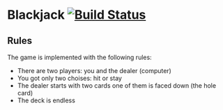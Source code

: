 # Blackjack [![Build Status](https://travis-ci.org/ivanovaleksey/blackjack.svg)](https://travis-ci.org/ivanovaleksey/blackjack)

## Rules

The game is implemented with the following rules:
- There are two players: you and the dealer (computer)
- You got only two choises: hit or stay
- The dealer starts with two cards one of them is faced down (the hole card)
- The deck is endless

